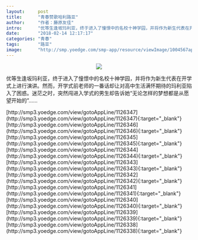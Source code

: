 ```yaml
---
layout:     post
title:      "青春赞歌哈利路亚"
author:     "作者：藤原友佳"
intro:      "优等生逢坂玛利亚，终于进入了憧憬中的名校十神学园，并将作为新生代表在开学式上进行演讲。然而，开学式前老师的一番话却让对高中生活满怀期待的玛利亚陷入了困惑。迷茫之时，突然闯进入学式的男生却告诉她“无论怎样的梦想都是从愿望开始的”……"
date:       "2018-02-14 12:17:17"
categories: "青春"
tags:       "路亚"
image:      "http://smp.yoedge.com/smp-app/resource/viewImage/1004567appline.png"
---
```

<div style="text-align: center">
<p><img src="http://smp.yoedge.com/smp-app/resource/viewImage/1004567appline.png"/></p>
</div>
<p class="post-meta">
<span>优等生逢坂玛利亚，终于进入了憧憬中的名校十神学园，并将作为新生代表在开学式上进行演讲。然而，开学式前老师的一番话却让对高中生活满怀期待的玛利亚陷入了困惑。迷茫之时，突然闯进入学式的男生却告诉她“无论怎样的梦想都是从愿望开始的”……</span>
</p>
[http://smp3.yoedge.com/view/gotoAppLine/1126347](http://smp3.yoedge.com/view/gotoAppLine/1126347){:target="_blank"}
[http://smp3.yoedge.com/view/gotoAppLine/1126346](http://smp3.yoedge.com/view/gotoAppLine/1126346){:target="_blank"}
[http://smp3.yoedge.com/view/gotoAppLine/1126345](http://smp3.yoedge.com/view/gotoAppLine/1126345){:target="_blank"}
[http://smp3.yoedge.com/view/gotoAppLine/1126344](http://smp3.yoedge.com/view/gotoAppLine/1126344){:target="_blank"}
[http://smp3.yoedge.com/view/gotoAppLine/1126343](http://smp3.yoedge.com/view/gotoAppLine/1126343){:target="_blank"}
[http://smp3.yoedge.com/view/gotoAppLine/1126342](http://smp3.yoedge.com/view/gotoAppLine/1126342){:target="_blank"}
[http://smp3.yoedge.com/view/gotoAppLine/1126341](http://smp3.yoedge.com/view/gotoAppLine/1126341){:target="_blank"}
[http://smp3.yoedge.com/view/gotoAppLine/1126340](http://smp3.yoedge.com/view/gotoAppLine/1126340){:target="_blank"}
[http://smp3.yoedge.com/view/gotoAppLine/1126339](http://smp3.yoedge.com/view/gotoAppLine/1126339){:target="_blank"}
[http://smp3.yoedge.com/view/gotoAppLine/1126338](http://smp3.yoedge.com/view/gotoAppLine/1126338){:target="_blank"}


